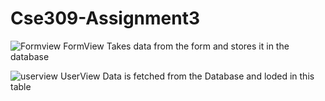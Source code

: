 # Cse309-Assignment3

![Formview](https://github.com/Martian-X1X/Cse309-Assignment3/assets/117527976/4f779b30-016d-4291-8b26-d113c12857b1)
FormView 
Takes data from the form and stores it in the database

![userview](https://github.com/Martian-X1X/Cse309-Assignment3/assets/117527976/aafb7ee4-7900-4863-8203-c66c47511a87)
UserView
Data is fetched from the Database and loded in this table 
